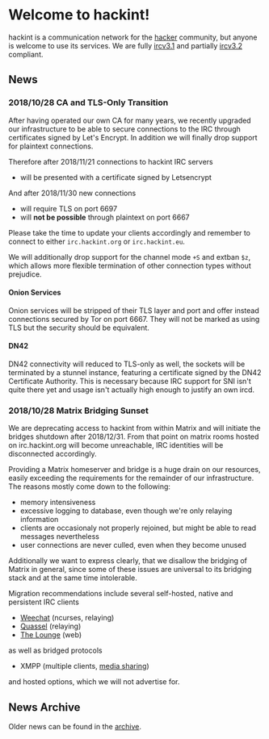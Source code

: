 # Welcome to hackint!

hackint is a communication network for the [hacker](https://en.wikipedia.org/wiki/Hacker_culture) community, but anyone is welcome to use its services. We are fully [ircv3.1](http://ircv3.net/irc/#ircv31) and partially [ircv3.2](https://ircv3.net/irc/#ircv32) compliant.

## News

### 2018/10/28 CA and TLS-Only Transition

After having operated our own CA for many years, we recently upgraded our infrastructure to be able to secure connections to the IRC through certificates signed by Let's Encrypt. In addition we will finally drop support for plaintext connections.

Therefore after 2018/11/21 connections to hackint IRC servers
- will be presented with a certificate signed by Letsencrypt

And after 2018/11/30 new connections
- will require TLS on port 6697
- will **not be possible** through plaintext on port 6667

Please take the time to update your clients accordingly and remember to connect to either `irc.hackint.org` or `irc.hackint.eu`.

We will additionally drop support for the channel mode `+S` and extban `$z`, which allows more flexible termination of other connection types without prejudice.

#### Onion Services
Onion services will be stripped of their TLS layer and port and offer instead connections secured by Tor on port 6667. They will not be marked as using TLS but the security should be equivalent.

#### DN42
DN42 connectivity will reduced to TLS-only as well, the sockets will be terminated by a stunnel instance, featuring a certificate signed by the DN42 Certificate Authority. This is necessary because IRC support for SNI isn't quite there yet and usage isn't actually high enough to justify an own ircd.

### 2018/10/28 Matrix Bridging Sunset

We are deprecating access to hackint from within Matrix and will initiate the bridges shutdown after 2018/12/31. From that point on matrix rooms hosted on irc.hackint.org will become unreachable, IRC identities will be disconnected accordingly.

Providing a Matrix homeserver and bridge is a huge drain on our resources, easily exceeding the requirements for the remainder of our infrastructure. The reasons mostly come down to the following:
- memory intensiveness
- excessive logging to database, even though we're only relaying information
- clients are occasionaly not properly rejoined, but might be able to read messages nevertheless
- user connections are never culled, even when they become unused

Additionally we want to express clearly, that we disallow the bridging of Matrix in general, since some of these issues are universal to its bridging stack and at the same time intolerable.

Migration recommendations include several self-hosted, native and persistent IRC clients
- [Weechat](https://weechat.org/) (ncurses, relaying)
- [Quassel](https://quassel-irc.org/) (relaying)
- [The Lounge](https://thelounge.chat/) (web)

as well as bridged protocols
- XMPP (multiple clients, [media sharing](https://xmpp.org/extensions/xep-0363.html))

and hosted options, which we will not advertise for.


## News Archive

Older news can be found in the [archive](/archive).
